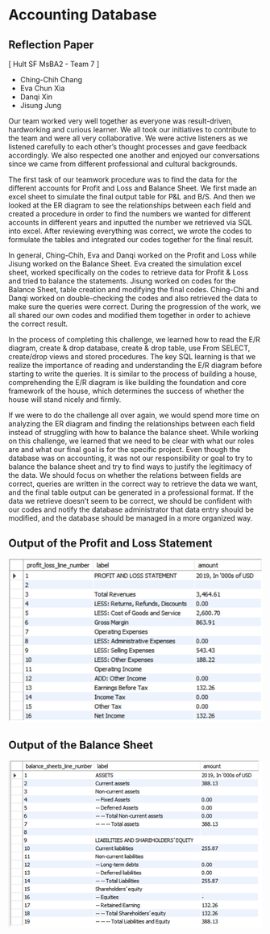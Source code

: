 # Accounting Database

## Reflection Paper

[ Hult SF MsBA2 - Team 7 ]
- Ching-Chih Chang
- Eva Chun Xia
- Danqi Xin
- Jisung Jung

Our team worked very well together as everyone was result-driven, hardworking and curious learner. We all took our initiatives to contribute to the team and were all very collaborative. We were active listeners as we listened carefully to each other’s thought processes and gave feedback accordingly. We also respected one another and enjoyed our conversations since we came from different professional and cultural backgrounds.

The first task of our teamwork procedure was to find the data for the different accounts for Profit and Loss and Balance Sheet. We first made an excel sheet to simulate the final output table for P&L and B/S. And then we looked at the ER diagram to see the relationships between each field and created a procedure in order to find the numbers we wanted for different accounts in different years and inputted the number we retrieved via SQL into excel. After reviewing everything was correct, we wrote the codes to formulate the tables and integrated our codes together for the final result. 

In general, Ching-Chih, Eva and Danqi worked on the Profit and Loss while Jisung worked on the Balance Sheet. Eva created the simulation excel sheet, worked specifically on the codes to retrieve data for Profit & Loss and tried to balance the statements. Jisung worked on codes for the Balance Sheet, table creation and modifying the final codes. Ching-Chi and Danqi worked on double-checking the codes and also retrieved the data to make sure the queries were correct. During the progression of the work, we all shared our own codes and modified them together in order to achieve the correct result. 

In the process of completing this challenge, we learned how to read the E/R diagram, create & drop database, create & drop table, use From SELECT, create/drop views and stored procedures. The key SQL learning is that we realize the importance of reading and understanding the E/R diagram before starting to write the queries. It is similar to the process of building a house, comprehending the E/R diagram is like building the foundation and core framework of the house, which determines the success of whether the house will stand nicely and firmly. 

If we were to do the challenge all over again, we would spend more time on analyzing the ER diagram and finding the relationships between each field instead of struggling with how to balance the balance sheet. While working on this challenge, we learned that we need to be clear with what our roles are and what our final goal is for the specific project. Even though the database was on accounting, it was not our responsibility or goal to try to balance the balance sheet and try to find ways to justify the legitimacy of the data. We should focus on whether the relations between fields are correct, queries are written in the correct way to retrieve the data we want, and the final table output can be generated in a professional format. If the data we retrieve doesn’t seem to be correct, we should be confident with our codes and notify the database administrator that data entry should be modified, and the database should be managed in a more organized way.

## Output of the Profit and Loss Statement

![](images/Profit-and-Loss-Statement.png)

## Output of the Balance Sheet

![](images/Balance-Sheet.png)
